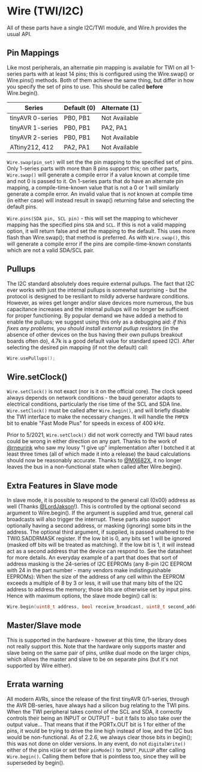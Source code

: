 # Wire (TWI/I2C)
All of these parts have a single I2C/TWI module, and Wire.h provides the usual API.

## Pin Mappings
Like most peripherals, an alternatie pin mapping is available for TWI on all 1-series parts with at least 14 pins; this is configured using the Wire.swap() or Wire.pins() methods. Both of them achieve the same thing, but differ in how you specify the set of pins to use. This should be called **before** Wire.begin().



| Series           | Default (0) | Alternate (1) |
|------------------|-------------|---------------|
| tinyAVR 0-series | PB0, PB1    | Not Available |
| tinyAVR 1-series | PB0, PB1    | PA2, PA1      |
| tinyAVR 2-series | PB0, PB1    | Not Available |
| ATtiny212, 412   | PA2, PA1    | Not Available |

`Wire.swap(pin_set)` will set the the pin mapping to the specified set of pins. Only 1-series parts with more than 8 pins support this; on other parts,  `Wire.swap()` will generate a compile error if a value known at compile time and not 0 is passed to it. On 1-series parts that do have an alternate pin mapping, a compile-time-known value that is not a 0 or 1 will similarly generate a compile error. An invalid value that is *not* known at compile time (in either case) will instead result in swap() returning false and selecting the default pins.

`Wire.pins(SDA pin, SCL pin)` - this will set the mapping to whichever mapping has the specified pins `SDA` and `SCL`. If this is not a valid mapping option, it will return false and set the mapping to the default. This uses more flash than Wire.swap(); that method is preferred. As with `Wire.swap()`, this will generate a compile error if the pins are compile-time-known constants which are not a valid SDA/SCL pair.


## Pullups
The I2C standard absolutely does require external pullups. The fact that I2C ever works with just the internal pullups is somewhat surprising - but the protocol is designed to be resiliant to mildly adverse hardware conditions. However, as wires get longer and/or slave devices more numerous, the bus capacitance increases and the internal pullups will no longer be sufficient for proper functioning. By popular demand we have added a method to enable the pullups; we suggest using this only as a debugging aid: *if this fixes any problems, you should install external pullup resistors* (in the absence of other devices on the bus having their own pullups breakout boards often do), 4.7k is a good default value for standard speed I2C). After selecting the desired pin mapping (if not the default) call:
```c
Wire.usePullups();
```

## Wire.setClock()
`Wire.setClock()` is not exact (nor is it on the official core). The clock speed always depends on network conditions - the baud generator adapts to electrical conditions, particularly the rise time of the SCL and SDA line. `Wire.setClock()` must be called after `Wire.begin()`, and will briefly disable the TWI interface to make the necessary changes. It will handle the `FMPEN` bit to enable "Fast Mode Plus" for speeds in excess of 400 kHz.

Prior to 5/2021, `Wire.setClock()` did not work correctly and TWI baud rates could be wrong in either direction on any part. Thanks to the work of [@rneurink](https://github.com/rneurink) who saw my lousy "I give up" implementation after I botched it at least three times (all of which made it into a release) the baud calculations should now be reasonably accurate. Thanks to [@MX682X](https://github.com/MX682X), it no longer leaves the bus in a non-functional state when called after Wire.begin().

## Extra Features in Slave mode
In slave mode, it is  possible to respond to the general call (0x00) address as well (Thanks [@LordJakson](https://github.com/LordJakson)!). This is controlled by the optional second argument to Wire.begin(). If the argument is supplied amd true, general call broadcasts will also trigger the interrupt. These parts also support optionally having a second address, or masking (ignoring) some bits in the address. The optional third argument, if supplied, is passed unaltered to the TWI0.SADDRMASK register. If the low bit is 0, any bits set 1 will be ignored (masked off bits will be treated as matching). If the low bit is 1, it will instead act as a second address that the device can respond to. See the datasheet for more details. An everyday example of a part that does that sort of address masking is the 24-series of I2C EEPROMs (any 8-pin I2C EEPROM with 24 in the part number - many vendors make indistinguishable EEPROMs): When the size of the address of any cell within the EEPROM exceeds a multiple of 8 by 3 or less, it will use that many bits of the I2C address to address the memory; those bits are otherwise set by input pins. Hence with maximum options, the slave mode begin() call is:
```c
Wire.begin(uint8_t address, bool receive_broadcast, uint8_t second_address)
```

## Master/Slave mode
This is supported in the hardware - however at this time, the library does not really support this. Note that the hardware only supports master and slave being on the same pair of pins, unlike dual mode on the larger chips, which allows the master and slave to be on separate pins (but it's not supported by Wire either).

## Errata warning
All modern AVRs, since the release of the first tinyAVR 0/1-series, through the AVR DB-series, have always had a silicon bug relating to the TWI pins. When the TWI peripheral takes control of the SCL and SDA, it correctly controls their being an INPUT or OUTPUT - but it fails to also take over the output value... That means that if the PORTx.OUT bit is 1 for either of the pins, it would be trying to drive the line high instead of low, and the I2C bus would be non-functional. As of 2.2.6, we always clear those bits in begin(); this was not done on older versions. In any event, do not `digitalWrite()` either of the pins  `HIGH` or set their `pinMode()` to `INPUT_PULLUP` after calling `Wire.begin()`. Calling them before that is pointless too, since they will be superseded by begin().
